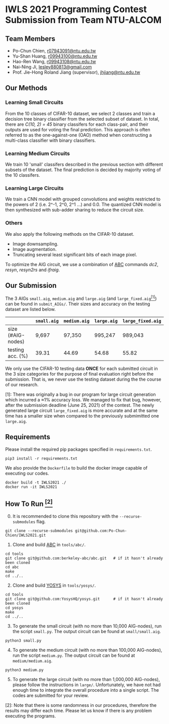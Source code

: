 # IWLS 2021 Programming Contest Submission from Team NTU-ALCOM

## Team Members
- Po-Chun Chien, r07943091@ntu.edu.tw
- Yu-Shan Huang, r09943100@ntu.edu.tw
- Hao-Ren Wang, r09943108@ntu.edu.tw
- Nai-Ning Ji, lesley880813@gmail.com
- Prof. Jie-Hong Roland Jiang (supervisor), jhjiang@ntu.edu.tw

## Our Methods
### Learning Small Circuits
From the 10 classes of CIFAR-10 dataset, we select 2 classes and train a decision tree binary classifier from the selected subset of dataset. In total, there are *C(10, 2) = 45* binary classifers for each class-pair, and their outputs are used for voting the final prediction. This approach is often referred to as the one-against-one (OAO) method when constructing a multi-class classifier with binary classifiers.

### Learning Medium Circuits
We train 10 'small' classifers described in the previous section with different subsets of the dataset. The final prediction is decided by majority voting of the 10 classifers.

### Learning Large Circuits
We train a CNN model with grouped convolutions and weights restricted to the powers of 2 (i.e. 2^-1, 2^0, 2^1 ...) and 0.0. The quantized CNN model is then synthesized with sub-adder sharing to reduce the circuit size.

### Others
We also apply the following methods on the CIFAR-10 dataset.
- Image downsampling.
- Image augmentation.
- Truncating several least significant bits of each image pixel.

To optimize the AIG circuit, we use a combination of [ABC](https://github.com/berkeley-abc/abc) commands _dc2_, _resyn_, _resyn2rs_ and _ifraig_.

## Our Submission
The 3 AIGs `small.aig`, `medium.aig` and `large.aig` (and `large_fixed.aig`[<sup>[1]</sup>](#fn1)) can be found in `submit_AIGs/`. Their sizes and accuracy on the testing dataset are listed below.

|                   | `small.aig` | `medium.aig`| `large.aig` | `large_fixed.aig` |
|-------------------|-------------|-------------|-------------|-------------------|
| size (#AIG-nodes) |       9,697 |      97,350 |     995,247 |           989,043 |
|  testing acc. (%) |       39.31 |       44.69 |       54.68 |             55.82 |

We only use the CIFAR-10 testing data **ONCE** for each submitted circuit in the 3 size categories for the purpose of final evaluation right before the submission. That is, we never use the testing dataset during the the course of our research.

<a class="anchor" id="fn1">[1]</a>: There was originally a bug in our program for large circuit generation which incurred a ≈1% accuracy loss. We managed to fix that bug, however, after the submission deadline (June 25, 2021) of the contest. The newly generated large circuit `large_fixed.aig` is more accurate and at the same time has a smaller size when compared to the previously submimitted one `large.aig`.

## Requirements
Please install the required pip packages specified in `requirements.txt`.
```
pip3 install -r requirements.txt
```
We also provide the `Dockerfile` to build the docker image capable of executing our codes.
```
docker build -t IWLS2021 ./
docker run -it IWLS2021
```

## How To Run [<sup>[2]</sup>](#fn2)
0. It is recommended to clone this repository with the `--recurse-submodules` flag. 
```
git clone --recurse-submodules git@github.com:Po-Chun-Chien/IWLS2021.git
```

1. Clone and build [ABC](https://github.com/berkeley-abc/abc) in `tools/abc/`.
```
cd tools
git clone git@github.com:berkeley-abc/abc.git   # if it hasn't already been cloned
cd abc
make
cd ../..
```

2. Clone and build [YOSYS](https://github.com/YosysHQ/yosys) in `tools/yosys/`.
```
cd tools
git clone git@github.com:YosysHQ/yosys.git      # if it hasn't already been cloned
cd yosys
make
cd ../..
```

3. To generate the small circuit (with no more than 10,000 AIG-nodes), run the script `small.py`. The output circuit can be found at `small/small.aig`.
```
python3 small.py
```

4. To generate the medium circuit (with no more than 100,000 AIG-nodes), run the script `medium.py`. The output circuit can be found at `medium/medium.aig`.
```
python3 medium.py
```

5. To generate the large circuit (with no more than 1,000,000 AIG-nodes), please follow the instructions in `large/`. Unfortunately, we have not had enough time to integrate the overall procedure into a single script. The codes are submitted for your review.

<a class="anchor" id="fn2">[2]</a>: Note that there is some randomness in our procedures, therefore the results may differ each time. Please let us know if there is any problem executing the programs.
